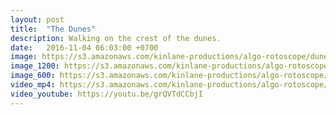 ```yaml
---
layout: post
title:  "The Dunes"
description: Walking on the crest of the dunes.
date:   2016-11-04 06:03:00 +0700
image: https://s3.amazonaws.com/kinlane-productions/algo-rotoscope/dunes/dunes-still.jpg
image_1200: https://s3.amazonaws.com/kinlane-productions/algo-rotoscope/dunes/dunes-still-1200.png
image_600: https://s3.amazonaws.com/kinlane-productions/algo-rotoscope/dunes/dunes-still-600.png
video_mp4: https://s3.amazonaws.com/kinlane-productions/algo-rotoscope/dunes/dunes-publish-540.mp4
video_youtube: https://youtu.be/grQVTdCCbjI
---
```

